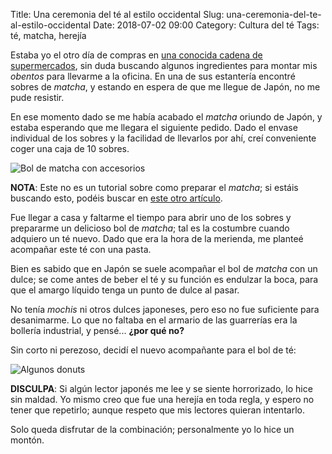 Title: Una ceremonia del té al estilo occidental
Slug: una-ceremonia-del-te-al-estilo-occidental
Date: 2018-07-02 09:00
Category: Cultura del té
Tags: té, matcha, herejía



Estaba yo el otro día de compras en [una conocida cadena de supermercados]({filename}/pages/spam.md), sin duda buscando algunos ingredientes para montar mis *obentos* para llevarme a la oficina. En una de sus estantería encontré sobres de *matcha*, y estando en espera de que me llegue de Japón, no me pude resistir.

En ese momento dado se me había acabado el *matcha* oriundo de Japón, y estaba esperando que me llegara el siguiente pedido. Dado el envase individual de los sobres y la facilidad de llevarlos por ahí, creí conveniente coger una caja de 10 sobres.

![Bol de matcha con accesorios]({static}/images/matcha-bowl-and-accessories.jpg)

**NOTA**: Este no es un tutorial sobre como preparar el *matcha*; si estáis buscando esto, podéis buscar en [este otro artículo]({filename}/articles/la-preparacion-del-te-matcha.md).

Fue llegar a casa y faltarme el tiempo para abrir uno de los sobres y prepararme un delicioso bol de *matcha*; tal es la costumbre cuando adquiero un té nuevo. Dado que era la hora de la merienda, me planteé acompañar este té con una pasta.

Bien es sabido que en Japón se suele acompañar el bol de *matcha* con un dulce; se come antes de beber el té y su función es endulzar la boca, para que el amargo líquido tenga un punto de dulce al pasar.

No tenía *mochis* ni otros dulces japoneses, pero eso no fue suficiente para desanimarme. Lo que no faltaba en el armario de las guarrerías era la bollería industrial, y pensé... **¿por qué no?**

Sin corto ni perezoso, decidí el nuevo acompañante para el bol de té:

![Algunos donuts]({static}/images/some-donuts.jpg)

**DISCULPA**: Si algún lector japonés me lee y se siente horrorizado, lo hice sin maldad. Yo mismo creo que fue una herejía en toda regla, y espero no tener que repetirlo; aunque respeto que mis lectores quieran intentarlo.

Solo queda disfrutar de la combinación; personalmente yo lo hice un montón.
